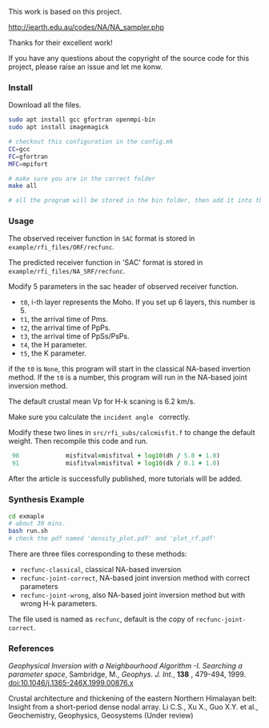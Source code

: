 This work is based on this project.

http://iearth.edu.au/codes/NA/NA_sampler.php

Thanks for their excellent work!



If you have any questions about the copyright of the source code for this project, please raise an issue and let me konw.



### Install

Download all the files.

```bash
sudo apt install gcc gfortran openmpi-bin
sudo apt install imagemagick

# checkout this configuration in the config.mk
CC=gcc
FC=gfortran
MFC=mpifort

# make sure you are in the correct folder
make all

# all the program will be stored in the bin folder, then add it into the PATH
```

### Usage

The observed receiver function in `SAC` format is stored in `example/rfi_files/ORF/recfunc`.

The predicted receiver function in 'SAC' format is stored in `example/rfi_files/NA_SRF/recfunc`.

Modify 5 parameters in the sac header of observed receiver function.
- `t0`, i-th layer represents the Moho. If you set up 6 layers, this number is 5.
- `t1`, the arrival time of Pms.
- `t2`, the arrival time of PpPs.
- `t3`, the arrival time of PpSs/PsPs.
- `t4`, the H parameter.
- `t5`, the K parameter.

if the `t0` is `None`, this program will start in the classical NA-based invertion method.
If the `t0` is a number, this program will run in the NA-based joint inversion method.

The default crustal mean Vp for H-k scaning is 6.2 km/s.

Make sure you calculate the `incident angle ` correctly.

Modify these two lines in `src/rfi_subs/calcmisfit.f` to change the default weight. Then recompile this code and run.
```fortran
 90             misfitval=misfitval + log10(dh / 5.0 + 1.0)
 91             misfitval=misfitval + log10(dk / 0.1 + 1.0)
```



After the article is successfully published, more tutorials will be added.



### Synthesis Example

```bash
cd exmaple
# about 30 mins.
bash run.sh
# check the pdf named 'density_plot.pdf' and 'plot_rf.pdf'
```

There are three files corresponding to these methods:
- `recfunc-classical`, classical NA-based inversion
- `recfunc-joint-correct`, NA-based joint inversion method with correct parameters
- `recfunc-joint-wrong`, also NA-based joint inversion method but with wrong H-k parameters.

The file used is named as `recfunc`, default is the copy of  `recfunc-joint-correct`.




### References

*Geophysical Inversion with a Neighbourhood Algorithm -I. Searching a parameter space*, Sambridge, M., *Geophys. J. Int.*, **138** , 479-494, 1999. [doi:10.1046/j.1365-246X.1999.00876.x](http://dx.doi.org/10.1046/j.1365-246X.1999.00876.x)

Crustal architecture and thickening of the eastern Northern Himalayan belt: Insight
from a short-period dense nodal array. Li C.S., Xu X., Guo X.Y. et al., Geochemistry, Geophysics, Geosystems (Under review)

